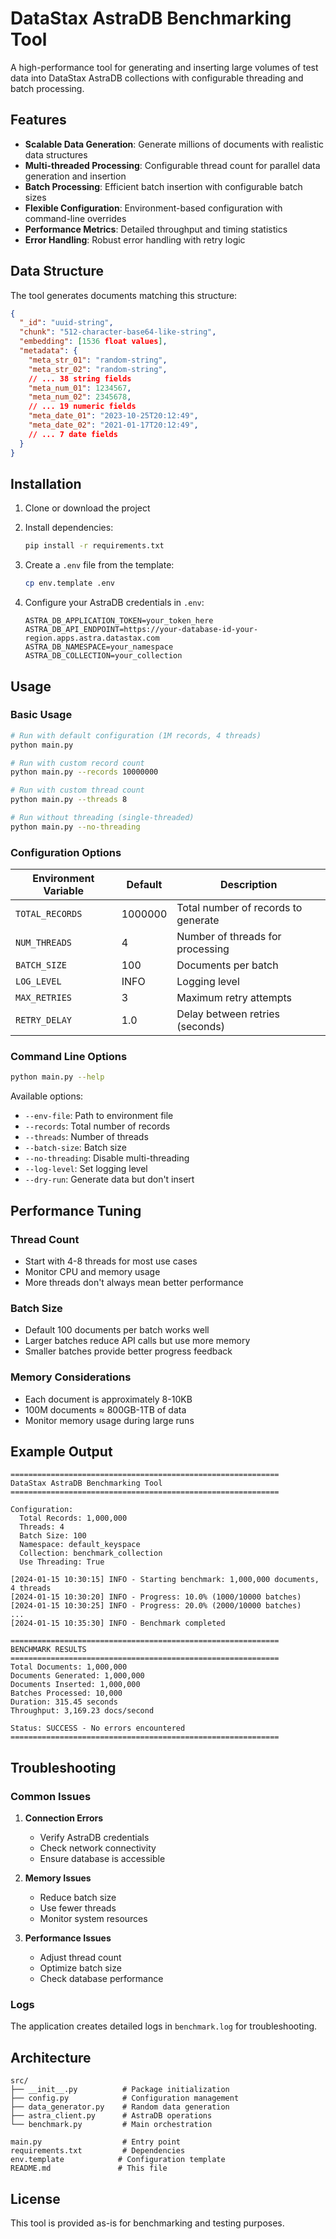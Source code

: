 # DataStax AstraDB Benchmarking Tool

A high-performance tool for generating and inserting large volumes of test data into DataStax AstraDB collections with configurable threading and batch processing.

## Features

- **Scalable Data Generation**: Generate millions of documents with realistic data structures
- **Multi-threaded Processing**: Configurable thread count for parallel data generation and insertion
- **Batch Processing**: Efficient batch insertion with configurable batch sizes
- **Flexible Configuration**: Environment-based configuration with command-line overrides
- **Performance Metrics**: Detailed throughput and timing statistics
- **Error Handling**: Robust error handling with retry logic

## Data Structure

The tool generates documents matching this structure:

```json
{
  "_id": "uuid-string",
  "chunk": "512-character-base64-like-string",
  "embedding": [1536 float values],
  "metadata": {
    "meta_str_01": "random-string",
    "meta_str_02": "random-string",
    // ... 38 string fields
    "meta_num_01": 1234567,
    "meta_num_02": 2345678,
    // ... 19 numeric fields
    "meta_date_01": "2023-10-25T20:12:49",
    "meta_date_02": "2021-01-17T20:12:49",
    // ... 7 date fields
  }
}
```

## Installation

1. Clone or download the project
2. Install dependencies:
   ```bash
   pip install -r requirements.txt
   ```

3. Create a `.env` file from the template:
   ```bash
   cp env.template .env
   ```

4. Configure your AstraDB credentials in `.env`:
   ```env
   ASTRA_DB_APPLICATION_TOKEN=your_token_here
   ASTRA_DB_API_ENDPOINT=https://your-database-id-your-region.apps.astra.datastax.com
   ASTRA_DB_NAMESPACE=your_namespace
   ASTRA_DB_COLLECTION=your_collection
   ```

## Usage

### Basic Usage

```bash
# Run with default configuration (1M records, 4 threads)
python main.py

# Run with custom record count
python main.py --records 10000000

# Run with custom thread count
python main.py --threads 8

# Run without threading (single-threaded)
python main.py --no-threading
```

### Configuration Options

| Environment Variable | Default | Description |
|---------------------|---------|-------------|
| `TOTAL_RECORDS` | 1000000 | Total number of records to generate |
| `NUM_THREADS` | 4 | Number of threads for processing |
| `BATCH_SIZE` | 100 | Documents per batch |
| `LOG_LEVEL` | INFO | Logging level |
| `MAX_RETRIES` | 3 | Maximum retry attempts |
| `RETRY_DELAY` | 1.0 | Delay between retries (seconds) |

### Command Line Options

```bash
python main.py --help
```

Available options:
- `--env-file`: Path to environment file
- `--records`: Total number of records
- `--threads`: Number of threads
- `--batch-size`: Batch size
- `--no-threading`: Disable multi-threading
- `--log-level`: Set logging level
- `--dry-run`: Generate data but don't insert

## Performance Tuning

### Thread Count
- Start with 4-8 threads for most use cases
- Monitor CPU and memory usage
- More threads don't always mean better performance

### Batch Size
- Default 100 documents per batch works well
- Larger batches reduce API calls but use more memory
- Smaller batches provide better progress feedback

### Memory Considerations
- Each document is approximately 8-10KB
- 100M documents ≈ 800GB-1TB of data
- Monitor memory usage during large runs

## Example Output

```
============================================================
DataStax AstraDB Benchmarking Tool
============================================================

Configuration:
  Total Records: 1,000,000
  Threads: 4
  Batch Size: 100
  Namespace: default_keyspace
  Collection: benchmark_collection
  Use Threading: True

[2024-01-15 10:30:15] INFO - Starting benchmark: 1,000,000 documents, 4 threads
[2024-01-15 10:30:20] INFO - Progress: 10.0% (1000/10000 batches)
[2024-01-15 10:30:25] INFO - Progress: 20.0% (2000/10000 batches)
...
[2024-01-15 10:35:30] INFO - Benchmark completed

============================================================
BENCHMARK RESULTS
============================================================
Total Documents: 1,000,000
Documents Generated: 1,000,000
Documents Inserted: 1,000,000
Batches Processed: 10,000
Duration: 315.45 seconds
Throughput: 3,169.23 docs/second

Status: SUCCESS - No errors encountered
============================================================
```

## Troubleshooting

### Common Issues

1. **Connection Errors**
   - Verify AstraDB credentials
   - Check network connectivity
   - Ensure database is accessible

2. **Memory Issues**
   - Reduce batch size
   - Use fewer threads
   - Monitor system resources

3. **Performance Issues**
   - Adjust thread count
   - Optimize batch size
   - Check database performance

### Logs

The application creates detailed logs in `benchmark.log` for troubleshooting.

## Architecture

```
src/
├── __init__.py          # Package initialization
├── config.py            # Configuration management
├── data_generator.py    # Random data generation
├── astra_client.py      # AstraDB operations
└── benchmark.py         # Main orchestration

main.py                  # Entry point
requirements.txt         # Dependencies
env.template            # Configuration template
README.md               # This file
```

## License

This tool is provided as-is for benchmarking and testing purposes.

